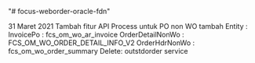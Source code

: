 "# focus-weborder-oracle-fdn" 

31 Maret 2021
Tambah fitur API Process untuk PO non WO
tambah Entity : 
	InvoicePo : fcs_om_wo_ar_invoice
	OrderDetailNonWo : FCS_OM_WO_ORDER_DETAIL_INFO_V2
	OrderHdrNonWo : fcs_om_wo_order_summary
Delete: outstdorder service	
	